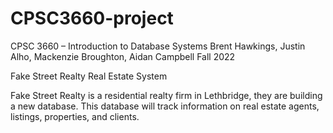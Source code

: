 # CPSC3660-project

CPSC 3660 – Introduction to Database Systems
Brent Hawkings, Justin Alho, Mackenzie Broughton, Aidan Campbell
Fall 2022

Fake Street Realty Real Estate System

Fake Street Realty is a residential realty firm in Lethbridge, they are building a new database.
This database will track information on real estate agents, listings, properties, and clients.